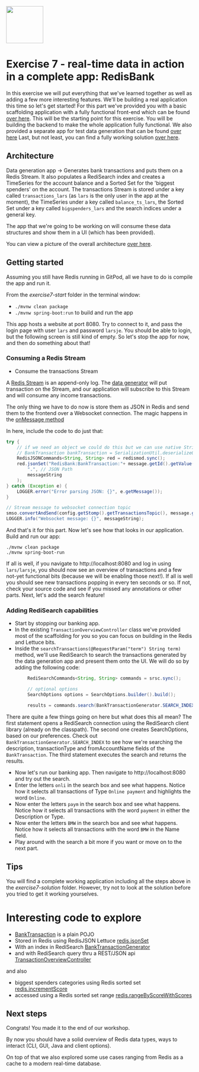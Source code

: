 <img src="../img/redis-logo-full-color-rgb.png" height=100/>

# Exercise 7 - real-time data in action in a complete app: RedisBank

In this exercise we will put everything that we've learned together as well as adding a few more interesting features. We'll be building a real application this time so let's get started! For this part we've provided you with a basic scaffolding application with a fully functional front-end which can be found [over here](exercise7-start/). This will be the starting point for this exercise. You will be building the backend to make the whole application fully functional. We also provided a separate app for test data generation that can be found [over here](exercise7-datageneration) Last, but not least, you can find a fully working solution [over here](exercise7-solution).

## Architecture
Data generation app -> Generates bank transactions and puts them on a Redis Stream. It also populates a RediSearch index and creates a TimeSeries for the account balance and a Sorted Set for the 'biggest spenders' on the account. The transactions Stream is stored under a key called `transactions_lars` (as `lars` is the only user in the app at the moment), the TimeSeries under a key called `balance_ts_lars`, the Sorted Set under a key called `bigspenders_lars` and the search indices under a general key. 

The app that we're going to be working on will consume these data structures and show them in a UI (which has been provided).

You can view a picture of the overall architecture [over here](../img/architecture.png).

## Getting started

Assuming you still have Redis running in GitPod, all we have to do is compile the app and run it.

From the *exercise7-start* folder in the terminal window:

- `./mvnw clean package` 
- `./mvnw spring-boot:run` to build and run the app

This app hosts a website at port 8080. Try to connect to it, and pass the login page with user `lars` and password `larsje`. You should be able to login, but the following screen is still kind of empty. So let's stop the app for now, and then do something about that!

### Consuming a Redis Stream
* Consume the transactions Stream

A [Redis Stream](https://redis.io/topics/streams-intro) is an append-only log. The [data generator](https://github.com/ruurdk/redisbank/blob/basicstart/src/main/java/com/redislabs/demos/redisbank/transactions/BankTransactionGenerator.java#L117) will put transaction on the Stream, and our application will subscribe to this Stream and will consume any income transactions.

The only thing we have to do now is store them as JSON in Redis and send them to the frontend over a Websocket connection. The magic happens in the [onMessage method](https://github.com/ruurdk/redisbank/blob/basicstart/src/main/java/com/redislabs/demos/redisbank/transactions/BankTransactionForwarder.java#L57)

In here, include the code to do just that:
```java
try {
    // if we need an object we could do this but we can use native String/JSON as well
    // BankTransaction bankTransaction = SerializationUtil.deserializeObject(messageString, BankTransaction.class);
    RedisJSONCommands<String, String> red = redismod.sync();
    red.jsonSet("RedisBank:BankTransaction:"+ message.getId().getValue(),
        ".", // JSON Path
        messageString
    );
} catch (Exception e) {
    LOGGER.error("Error parsing JSON: {}", e.getMessage());
}

// Stream message to websocket connection topic
smso.convertAndSend(config.getStomp().getTransactionsTopic(), message.getValue());
LOGGER.info("Websocket message: {}", messageString);
```

And that's it for this part. Now let's see how that looks in our application. Build and run our app:

```
./mvnw clean package
./mvnw spring-boot-run
```

If all is well, if you navigate to http://localhost:8080 and log in using `lars/larsje`, you should now see an overview of transactions and a few not-yet functional bits (because we will be enabling those next!). If all is well you should see new transactions popping in every ten seconds or so. If not, check your source code and see if you missed any annotations or other parts. Next, let's add the search feature! 

### Adding RediSearch capabilities

* Start by stopping our banking app.
* In the existing `TransactionOverviewController` class we've provided most of the scaffolding for you so you can focus on building in the Redis and Lettuce bits.
* Inside the `searchTransactions(@RequestParam("term") String term)` method, we'll use RediSearch to search the transactions generated by the data generation app and present them onto the UI. We will do so by adding the following code:


```java
        RediSearchCommands<String, String> commands = srsc.sync();

        // optional options
        SearchOptions options = SearchOptions.builder().build();

        results = commands.search(BankTransactionGenerator.SEARCH_INDEX, term, options);
```

There are quite a few things going on here but what does this all mean? The first statement opens a RediSearch connection using the RediSearch client library (already on the classpath). The second one creates SearchOptions, based on our preferences. Check out `BankTransactionGenerator.SEARCH_INDEX` to see how we're searching the description, transactionType and fromAccountName fields of the `BankTransaction`. 
The third statement executes the search and returns the results. 

* Now let's run our banking app. Then navigate to http://localhost:8080 and try out the search. 
* Enter the letters `onli` in the search box and see what happens. Notice how it selects all transactions of Type `Online payment` and highlights the word `Online`.
* Now enter the letters `paym` in the search box and see what happens. Notice how it selects all transactions with the word `payment` in either the Description or Type.
* Now enter the letters `BMW` in the search box and see what happens. Notice how it selects all transactions with the word `BMW` in the Name field.
* Play around with the search a bit more if you want or move on to the next part.



## Tips

You will find a complete working application including all the steps above in the *exercise7-solution* folder. However, try not to look at the solution before you tried to get it working yourselves.

# Interesting code to explore

- [BankTransaction](https://github.com/ruurdk/redisbank/blob/basic/src/main/java/com/redislabs/demos/redisbank/transactions/BankTransaction.java) is a plain POJO
- Stored in Redis using RedisJSON Lettuce [redis.jsonSet](https://github.com/ruurdk/redisbank/blob/442905b1c47bf045a12f288d4af932740e5a0b51/src/main/java/com/redislabs/demos/redisbank/transactions/BankTransactionForwarder.java#L65)  
- With an index in RediSearch [BankTransactionGenerator](https://github.com/ruurdk/redisbank/blob/442905b1c47bf045a12f288d4af932740e5a0b51/src/main/java/com/redislabs/demos/redisbank/transactions/BankTransactionGenerator.java#L87)
- and with RediSearch query thru a REST/JSON api [TransactionOverviewController](https://github.com/ruurdk/redisbank/blob/442905b1c47bf045a12f288d4af932740e5a0b51/src/main/java/com/redislabs/demos/redisbank/transactions/TransactionOverviewController.java#L99)

and also
- biggest spenders categories using Redis sorted set [redis.incrementScore](https://github.com/ruurdk/redisbank/blob/442905b1c47bf045a12f288d4af932740e5a0b51/src/main/java/com/redislabs/demos/redisbank/transactions/BankTransactionGenerator.java#L162)
- accessed using a Redis sorted set range [redis.rangeByScoreWithScores](https://github.com/ruurdk/redisbank/blob/442905b1c47bf045a12f288d4af932740e5a0b51/src/main/java/com/redislabs/demos/redisbank/transactions/TransactionOverviewController.java#L81)

## Next steps

Congrats! You made it to the end of our workshop.

By now you should have a solid overview of Redis data types, ways to interact (CLI, GUI, Java and client options). 

On top of that we also explored some use cases ranging from Redis as a cache to a modern real-time database.